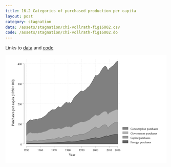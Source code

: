 ```yaml
---
title: 16.2 Categories of purchased production per capita
layout: post
category: stagnation
data: /assets/stagnation/chi-vollrath-fig16002.csv
code: /assets/stagnation/chi-vollrath-fig16002.do
---
```


Links to [data](/assets/stagnation/chi-vollrath-fig16002.csv) and [code](/assets/stagnation/chi-vollrath-fig16002.do) 

![16.2 Categories of purchased production per capita](/assets/stagnation/chi-vollrath-fig16002.png)
